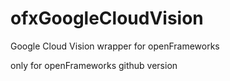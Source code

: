 # ofxGoogleCloudVision
Google Cloud Vision wrapper for openFrameworks

only for openFrameworks github version
